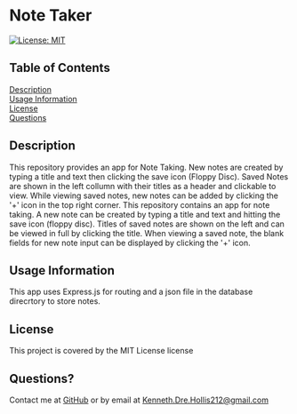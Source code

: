 
# Note Taker
[![License: MIT](https://img.shields.io/badge/License-MIT-yellow.svg)](https://opensource.org/licenses/MIT)
      
## Table of Contents

[Description](#description)<br>[Usage Information](#usageInfo)<br>[License](#license)<br>[Questions](#questions)


## Description<a id='description'></a>
This repository provides an app for Note Taking. New notes are created by typing a title and text then clicking the save icon (Floppy Disc). Saved Notes are shown in the left collumn with their titles as a header and clickable to view. While viewing saved notes, new notes can be added by clicking the '+' icon in the top right corner.  This repository contains an app for note taking.  A new note can be created by typing a title and text and hitting the save icon (floppy disc).  Titles of saved notes are shown on the left and can be viewed in full by clicking the title.  When viewing a saved note, the blank fields for new note input can be displayed by clicking the '+' icon.  

## Usage Information<a id='usageInfo'></a>
This app uses Express.js for routing and a json file in the database direcrtory to store notes.   

## License<a id='license'></a>
This project is covered by the MIT License license

## Questions?<a id='questions'></a>
Contact me at [GitHub](https://github.com/KennethHollis) or by email at <Kenneth.Dre.Hollis212@gmail.com>
    